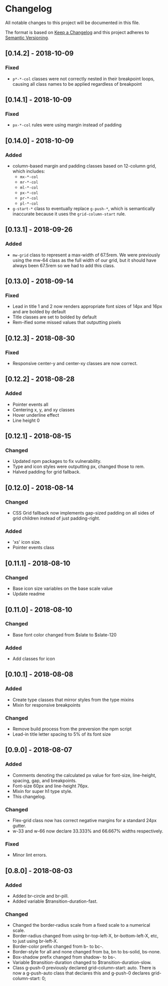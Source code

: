 # Changelog
All notable changes to this project will be documented in this file.

The format is based on [Keep a Changelog](http://keepachangelog.com/en/1.0.0/)
and this project adheres to [Semantic Versioning](http://semver.org/spec/v2.0.0.html).

## [0.14.2] - 2018-10-09
### Fixed
- `p*-*-col` classes were not correctly nested in their breakpoint loops, causing all class names to be applied regardless of breakpoint

## [0.14.1] - 2018-10-09
### Fixed
- `px-*-col` rules were using margin instead of padding

## [0.14.0] - 2018-10-09
### Added
- column-based margin and padding classes based on 12-column grid, which includes:
  - `mx-*-col`
  - `mr-*-col`
  - `ml-*-col`
  - `px-*-col`
  - `pr-*-col`
  - `pl-*-col`
- `g-start-*` class to eventually replace `g-push-*`, which is semantically inaccurate because it uses the `grid-column-start` rule.

## [0.13.1] - 2018-09-26
### Added
- `mw-grid` class to represent a max-width of 67.5rem. We were previously using the mw-64 class as the full width of our grid, but it should have always been 67.5rem so we had to add this class.

## [0.13.0] - 2018-09-14
### Fixed
- Lead in title 1 and 2 now renders appropriate font sizes of 14px and 16px and are bolded by default
- Title classes are set to bolded by default
- Rem-ified some missed values that outputting pixels

## [0.12.3] - 2018-08-30
### Fixed
- Responsive center-y and center-xy classes are now correct.

## [0.12.2] - 2018-08-28
### Added
- Pointer events all
- Centering x, y, and xy classes
- Hover underline effect
- Line height 0

## [0.12.1] - 2018-08-15
### Changed
- Updated npm packages to fix vulnerability.
- Type and icon styles were outputting px, changed those to rem.
- Halved padding for grid fallback.

## [0.12.0] - 2018-08-14
### Changed
- CSS Grid fallback now implements gap-sized padding on all sides of grid children instead of just padding-right.

### Added
- 'xs' icon size.
- Pointer events class

## [0.11.1] - 2018-08-10
### Changed
- Base icon size variables on the base scale value
- Update readme

## [0.11.0] - 2018-08-10
### Changed
- Base font color changed from $slate to $slate-120

### Added
- Add classes for icon

## [0.10.1] - 2018-08-08
### Added
- Create type classes that mirror styles from the type mixins
- Mixin for responsive breakpoints

### Changed
- Remove build process from the preversion the npm script
- Lead-in title letter spacing to 5% of its font size

## [0.9.0] - 2018-08-07
### Added
- Comments denoting the calculated px value for font-size, line-height, spacing, gap, and breakpoints.
- Font-size 60px and line-height 76px.
- Mixin for super h1 type style.
- This changelog.

### Changed
- Flex-grid class now has correct negative margins for a standard 24px gutter.
- w-33 and w-66 now declare 33.333% and 66.667% widths respectively.

### Fixed
- Minor lint errors.

## [0.8.0] - 2018-08-03
### Added
- Added br-circle and br-pill.
- Added variable $transition-duration-fast.

### Changed
- Changed the border-radius scale from a fixed scale to a numerical scale.
- Border-radius changed from using br-top-left-X, br-bottom-left-X, etc, to just using br-left-X.
- Border-color prefix changed from b- to bc-.
- Border-style for all and none changed from ba, bn to bs-solid, bs-none.
- Box-shadow prefix changed from shadow- to bs-.
- Variable $transition-duration changed to $transition-duration-slow.
- Class g-push-0 previously declared grid-column-start: auto. There is now a g-push-auto class that declares this and g-push-0 declares grid-column-start: 0;
